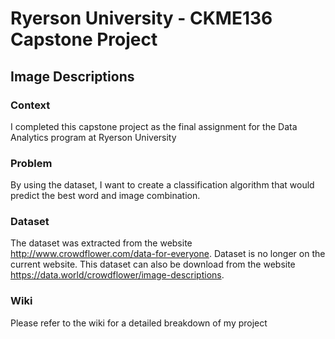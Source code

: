 # Ryerson University - CKME136 Capstone Project
## Image Descriptions

### Context
I completed this capstone project as the final assignment for the Data Analytics program at Ryerson University

### Problem
By using the dataset, I want to create a classification algorithm that would predict the best word and image combination.

### Dataset
The dataset was extracted from the website http://www.crowdflower.com/data-for-everyone. Dataset is no longer on the current website. This dataset can also be download from the website https://data.world/crowdflower/image-descriptions. 

### Wiki
Please refer to the wiki for a detailed breakdown of my project
